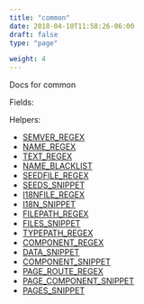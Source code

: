 ```yaml
---
title: "common"
date: 2018-04-10T11:58:26-06:00
draft: false
type: "page"

weight: 4
---
```


Docs for common

Fields:

Helpers:

- [SEMVER_REGEX](./helpers/#semver-regex)
- [NAME_REGEX](./helpers/#name-regex)
- [TEXT_REGEX](./helpers/#text-regex)
- [NAME_BLACKLIST](./helpers/#name-blacklist)
- [SEEDFILE_REGEX](./helpers/#seedfile-regex)
- [SEEDS_SNIPPET](./helpers/#seeds-snippet)
- [I18NFILE_REGEX](./helpers/#i18-nfile-regex)
- [I18N_SNIPPET](./helpers/#i18-n-snippet)
- [FILEPATH_REGEX](./helpers/#filepath-regex)
- [FILES_SNIPPET](./helpers/#files-snippet)
- [TYPEPATH_REGEX](./helpers/#typepath-regex)
- [COMPONENT_REGEX](./helpers/#component-regex)
- [DATA_SNIPPET](./helpers/#data-snippet)
- [COMPONENT_SNIPPET](./helpers/#component-snippet)
- [PAGE_ROUTE_REGEX](./helpers/#page-route-regex)
- [PAGE_COMPONENT_SNIPPET](./helpers/#page-component-snippet)
- [PAGES_SNIPPET](./helpers/#pages-snippet)

